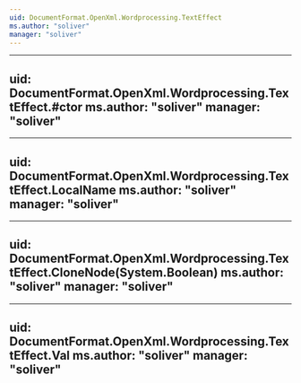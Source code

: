 ```yaml
---
uid: DocumentFormat.OpenXml.Wordprocessing.TextEffect
ms.author: "soliver"
manager: "soliver"
---
```


---
uid: DocumentFormat.OpenXml.Wordprocessing.TextEffect.#ctor
ms.author: "soliver"
manager: "soliver"
---

---
uid: DocumentFormat.OpenXml.Wordprocessing.TextEffect.LocalName
ms.author: "soliver"
manager: "soliver"
---

---
uid: DocumentFormat.OpenXml.Wordprocessing.TextEffect.CloneNode(System.Boolean)
ms.author: "soliver"
manager: "soliver"
---

---
uid: DocumentFormat.OpenXml.Wordprocessing.TextEffect.Val
ms.author: "soliver"
manager: "soliver"
---
